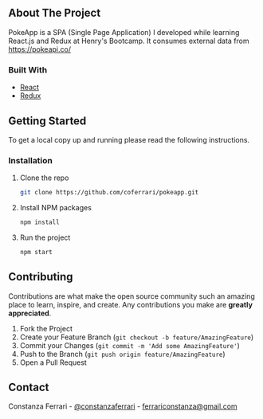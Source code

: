  
<!-- ABOUT THE PROJECT -->
## About The Project

<!-- [![Product Name Screen Shot][product-screenshot]](https://example.com) -->

PokeApp is a SPA (Single Page Application) I developed while learning React.js and Redux at Henry's Bootcamp. It consumes external data from https://pokeapi.co/


### Built With

* [React](https://reactjs.org/)
* [Redux](https://redux.js.org/)


<!-- GETTING STARTED -->
## Getting Started

To get a local copy up and running please read the following instructions.

### Installation

1. Clone the repo
   ```sh
   git clone https://github.com/coferrari/pokeapp.git
   ```
2. Install NPM packages
   ```sh
   npm install
   ```
3. Run the project
   ```sh
   npm start
   ```


<!-- CONTRIBUTING -->
## Contributing

Contributions are what make the open source community such an amazing place to learn, inspire, and create. Any contributions you make are **greatly appreciated**.

1. Fork the Project
2. Create your Feature Branch (`git checkout -b feature/AmazingFeature`)
3. Commit your Changes (`git commit -m 'Add some AmazingFeature'`)
4. Push to the Branch (`git push origin feature/AmazingFeature`)
5. Open a Pull Request


<!-- CONTACT -->
## Contact

Constanza Ferrari - [@constanzaferrari](https://www.linkedin.com/in/constanzaferrari/) - ferrariconstanza@gmail.com


